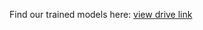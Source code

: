 Find our trained models here: [view drive link](https://drive.google.com/drive/folders/1hdD_7PRgVCeN-LkwkcqDCaNSldZkZBV6?usp=sharing)
